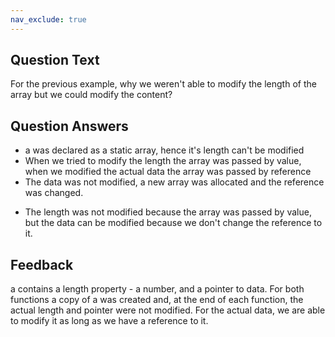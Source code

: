 ```yaml
---
nav_exclude: true
---
```

## Question Text

For the previous example, why we weren't able to modify the length of the array but we could modify the content?

## Question Answers

- a was declared as a static array, hence it's length can't be modified
- When we tried to modify the length the array was passed by value, when we modified the actual data the array was passed by reference
- The data was not modified, a new array was allocated and the reference was changed.
+ The length was not modified because the array was passed by value, but the data can be modified because we don't change the reference to it.

## Feedback

a contains a length property - a number, and a pointer to data.
For both functions a copy of a was created and, at the end of each function, the actual length and pointer were not modified.
For the actual data, we are able to modify it as long as we have a reference to it.
